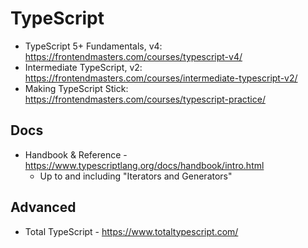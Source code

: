 # TypeScript

- TypeScript 5+ Fundamentals, v4: https://frontendmasters.com/courses/typescript-v4/
- Intermediate TypeScript, v2: https://frontendmasters.com/courses/intermediate-typescript-v2/
- Making TypeScript Stick: https://frontendmasters.com/courses/typescript-practice/

## Docs

- Handbook & Reference - https://www.typescriptlang.org/docs/handbook/intro.html
  - Up to and including "Iterators and Generators"

## Advanced

- Total TypeScript - https://www.totaltypescript.com/
